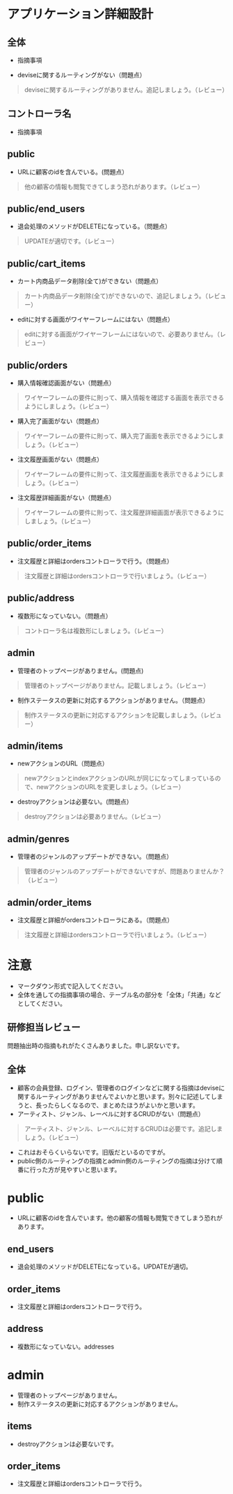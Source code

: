 # アプリケーション詳細設計
## 全体
- 指摘事項

- deviseに関するルーティングがない（問題点）
 > deviseに関するルーティングがありません。追記しましょう。（レビュー）
 
## コントローラ名
- 指摘事項

## public
- URLに顧客のidを含んでいる。(問題点）
 > 他の顧客の情報も閲覧できてしまう恐れがあります。（レビュー）

## public/end_users
- 退会処理のメソッドがDELETEになっている。（問題点）
 > UPDATEが適切です。（レビュー）

## public/cart_items
- カート内商品データ削除(全て)ができない（問題点）
 > カート内商品データ削除(全て)ができないので、追記しましょう。（レビュー）
- editに対する画面がワイヤーフレームにはない（問題点）
 > editに対する画面がワイヤーフレームにはないので、必要ありません。（レビュー）

## public/orders
- 購入情報確認画面がない（問題点）
 > ワイヤーフレームの要件に則って、購入情報を確認する画面を表示できるようにしましょう。（レビュー）
- 購入完了画面がない（問題点）
 > ワイヤーフレームの要件に則って、購入完了画面を表示できるようにしましょう。（レビュー）
- 注文履歴画面がない（問題点）
 > ワイヤーフレームの要件に則って、注文履歴画面を表示できるようにしましょう。（レビュー）
- 注文履歴詳細画面がない（問題点）
 > ワイヤーフレームの要件に則って、注文履歴詳細画面が表示できるようにしましょう。（レビュー）

## public/order_items
- 注文履歴と詳細はordersコントローラで行う。（問題点）
 > 注文履歴と詳細はordersコントローラで行いましょう。（レビュー）
 
## public/address
- 複数形になっていない。（問題点）
 > コントローラ名は複数形にしましょう。（レビュー）
 
## admin
- 管理者のトップページがありません。(問題点)
 > 管理者のトップページがありません。記載しましょう。（レビュー）
- 制作ステータスの更新に対応するアクションがありません。（問題点）
 > 制作ステータスの更新に対応するアクションを記載しましょう。（レビュー）
 
## admin/items
- newアクションのURL（問題点）
 > newアクションとindexアクションのURLが同じになってしまっているので、newアクションのURLを変更しましょう。（レビュー）
- destroyアクションは必要ない。(問題点）
 > destroyアクションは必要ありません。（レビュー）

## admin/genres
- 管理者のジャンルのアップデートができない。（問題点）
 > 管理者のジャンルのアップデートができないですが、問題ありませんか？（レビュー）
 
## admin/order_items
- 注文履歴と詳細がordersコントローラにある。（問題点）
 > 注文履歴と詳細はordersコントローラで行いましょう。（レビュー）

# 注意
* マークダウン形式で記入してください。
* 全体を通しての指摘事項の場合、テーブル名の部分を「全体」「共通」などとしてください。

## 研修担当レビュー
問題抽出時の指摘もれがたくさんありました。申し訳ないです。
## 全体
- 顧客の会員登録、ログイン、管理者のログインなどに関する指摘はdeviseに関するルーティングがありませんでよいかと思います。別々に記述してしまうと、長ったらしくなるので、まとめたほうがよいかと思います。
- アーティスト、ジャンル、レーベルに対するCRUDがない（問題点）
 > アーティスト、ジャンル、レーベルに対するCRUDは必要です。追記しましょう。（レビュー）
   - これはおそらくいらないです。旧版だといるのですが。
- public側のルーティングの指摘とadmin側のルーティングの指摘は分けて順番に行った方が見やすいと思います。

# public
- URLに顧客のidを含んでいます。他の顧客の情報も閲覧できてしまう恐れがあります。
## end_users
- 退会処理のメソッドがDELETEになっている。UPDATEが適切。
## order_items
- 注文履歴と詳細はordersコントローラで行う。
## address
- 複数形になっていない。addresses

# admin
- 管理者のトップページがありません。
- 制作ステータスの更新に対応するアクションがありません。
## items
- destroyアクションは必要ないです。
## order_items
- 注文履歴と詳細はordersコントローラで行う。
